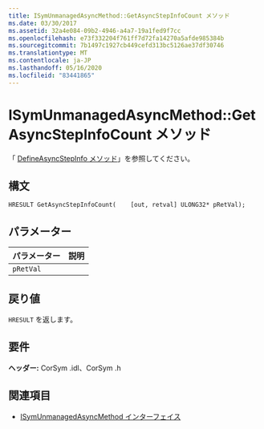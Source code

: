 ```yaml
---
title: ISymUnmanagedAsyncMethod::GetAsyncStepInfoCount メソッド
ms.date: 03/30/2017
ms.assetid: 32a4e084-09b2-4946-a4a7-19a1fed9f7cc
ms.openlocfilehash: e73f332204f761ff7d72fa14270a5afde985384b
ms.sourcegitcommit: 7b1497c1927cb449cefd313bc5126ae37df30746
ms.translationtype: MT
ms.contentlocale: ja-JP
ms.lasthandoff: 05/16/2020
ms.locfileid: "83441865"
---
```

# <a name="isymunmanagedasyncmethodgetasyncstepinfocount-method"></a>ISymUnmanagedAsyncMethod::GetAsyncStepInfoCount メソッド
「 [DefineAsyncStepInfo メソッド](isymunmanagedasyncmethodpropertieswriter-defineasyncstepinfo-method.md)」を参照してください。  
  
## <a name="syntax"></a>構文  
  
```idl  
HRESULT GetAsyncStepInfoCount(    [out, retval] ULONG32* pRetVal);  
```  
  
## <a name="parameters"></a>パラメーター  
  
|パラメーター|説明|  
|---------------|-----------------|  
|`pRetVal`||  
  
## <a name="return-value"></a>戻り値  
 `HRESULT` を返します。  
  
## <a name="requirements"></a>要件  
 **ヘッダー:** CorSym .idl、CorSym .h  
  
## <a name="see-also"></a>関連項目

- [ISymUnmanagedAsyncMethod インターフェイス](isymunmanagedasyncmethod-interface.md)
